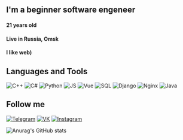 ## I'm a beginner software engeneer
#### 21 years old
#### Live in Russia, Omsk
#### I like web)

## Languages and Tools

![C++](https://img.shields.io/badge/-C++-090909?style=for-the-badge&logo=C%2b%2b&logoColor=00599C)
![C#](https://img.shields.io/badge/-C%23-090909?style=for-the-badge&logo=csharp&logoColor=239120)
![Python](https://img.shields.io/badge/-Python-090909?style=for-the-badge&logo=python&logoColor=3776AB)
![JS](https://img.shields.io/badge/-JavaScript-090909?style=for-the-badge&logo=javascript&logoColor=F7DF1E)
![Vue](https://img.shields.io/badge/-Vue-090909?style=for-the-badge&logo=vue.js&logoColor=4FC08D)
![SQL](https://img.shields.io/badge/-Sql-090909?style=for-the-badge&logo=postgresql&logoColor=4169E1)
![Django](https://img.shields.io/badge/-Django-090909?style=for-the-badge&logo=django&logoColor=092E20)
![Nginx](https://img.shields.io/badge/-Nginx-090909?style=for-the-badge&logo=nginx&logoColor=009639)
![Java](https://img.shields.io/badge/-Java-090909?style=for-the-badge&logo=java&logoColor=007396)

## Follow me

[![Telegram](https://img.shields.io/badge/-Telegram-090909?style=for-the-badge&logo=telegram&logoColor=26A5E4)](https://t.me/eevaken)
[![VK](https://img.shields.io/badge/-vk-090909?style=for-the-badge&logo=vk&logoColor=0077FF)](https://vk.com/dan_ivakhin)
[![Instagram](https://img.shields.io/badge/-instagram-090909?style=for-the-badge&logo=instagram&logoColor=E4405F)](https://www.instagram.com/dan_ivakhin)

![Anurag's GitHub stats](https://github-readme-stats.vercel.app/api?username=eevaken)
